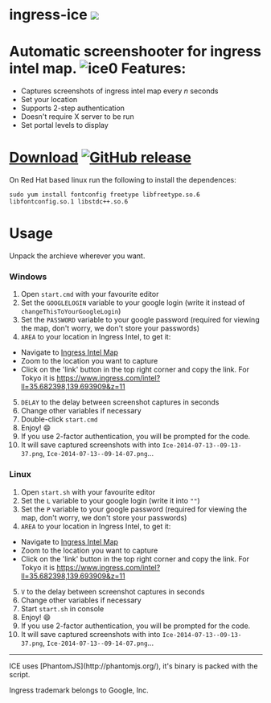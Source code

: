 ingress-ice [![](https://img.shields.io/github/issues-raw/nibogd/ingress-ice.svg)](https://github.com/nibogd/ingress-ice/issues)
===========

Automatic screenshooter for ingress intel map.
![ice0](https://cloud.githubusercontent.com/assets/2771136/3548090/6441370c-08a6-11e4-9b0a-84a2992af060.png)
Features:
=========
 - Captures screenshots of ingress intel map every *n* seconds
 - Set your location 
 - Supports 2-step authentication
 - Doesn't require X server to be run
 - Set portal levels to display

[Download](https://github.com/nibogd/ingress-ice/archive/master.zip) [![GitHub release](https://img.shields.io/github/release/nibogd/ingress-ice.svg)](https://github.com/nibogd/ingress-ice/releases/)
========

On Red Hat based linux run the following to install the dependences:
```
sudo yum install fontconfig freetype libfreetype.so.6 libfontconfig.so.1 libstdc++.so.6
```

Usage
=====
Unpack the archieve wherever you want.

### Windows

 1. Open `start.cmd` with your favourite editor
 2. Set the `GOOGLELOGIN` variable to your google login (write it instead of `changeThisToYourGoogleLogin`)
 2. Set the `PASSWORD` variable to your google password (required for viewing the map, don't worry, we don't store your passwords)
 4. `AREA` to your location in Ingress Intel, to get it:
   - Navigate to [Ingress Intel Map](http://ingress.com/intel)
   - Zoom to the location you want to capture
   - Click on the 'link' button in the top right corner and copy the link.
   For Tokyo it is https://www.ingress.com/intel?ll=35.682398,139.693909&z=11
 5. `DELAY` to the delay between screenshot captures in seconds
 6. Change other variables if necessary
 7. Double-click `start.cmd`
 8. Enjoy! :smile:
 9. If you use 2-factor authentication, you will be prompted for the code.
 10. It will save captured screenshots with into `Ice-2014-07-13--09-13-37.png`, `Ice-2014-07-13--09-14-07.png`...

### Linux


 1. Open `start.sh` with your favourite editor
 2. Set the `L` variable to your google login (write it into `""`)
 2. Set the `P` variable to your google password (required for viewing the map, don't worry, we don't store your passwords)
 4. `AREA` to your location in Ingress Intel, to get it:
   - Navigate to [Ingress Intel Map](http://ingress.com/intel)
   - Zoom to the location you want to capture
   - Click on the 'link' button in the top right corner and copy the link.
   For Tokyo it is https://www.ingress.com/intel?ll=35.682398,139.693909&z=11
 5. `V` to the delay between screenshot captures in seconds
 6. Change other variables if necessary
 7. Start `start.sh` in console
 8. Enjoy! :smile:
 9. If you use 2-factor authentication, you will be prompted for the code.
 10. It will save captured screenshots with into `Ice-2014-07-13--09-13-37.png`, `Ice-2014-07-13--09-14-07.png`...

<hr>
ICE uses [PhantomJS](http://phantomjs.org/), it's binary is packed with the script.

Ingress trademark belongs to Google, Inc.
